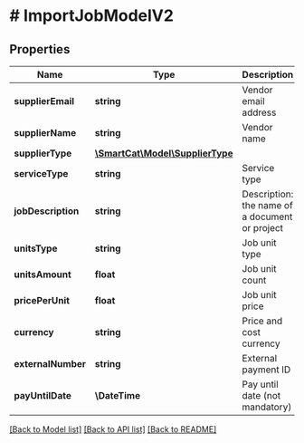 # # ImportJobModelV2

## Properties

Name | Type | Description | Notes
------------ | ------------- | ------------- | -------------
**supplierEmail** | **string** | Vendor email address | [optional]
**supplierName** | **string** | Vendor name | [optional]
**supplierType** | [**\SmartCat\Model\SupplierType**](SupplierType.md) |  | [optional]
**serviceType** | **string** | Service type | [optional]
**jobDescription** | **string** | Description: the name of a document or project | [optional]
**unitsType** | **string** | Job unit type | [optional]
**unitsAmount** | **float** | Job unit count | [optional]
**pricePerUnit** | **float** | Job unit price | [optional]
**currency** | **string** | Price and cost currency | [optional]
**externalNumber** | **string** | External payment ID | [optional]
**payUntilDate** | **\DateTime** | Pay until date (not mandatory) | [optional]

[[Back to Model list]](../../README.md#models) [[Back to API list]](../../README.md#endpoints) [[Back to README]](../../README.md)
